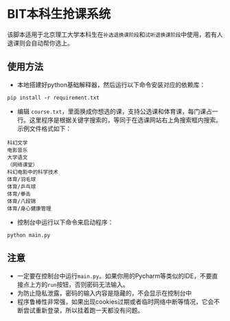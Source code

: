 # BIT本科生抢课系统
该脚本适用于北京理工大学本科生在`补选退换课阶段`和`试听退换课阶段`中使用，若有人退课则会自动帮你选上。
## 使用方法
* 本地搭建好python基础解释器，然后运行以下命令安装对应的依赖库：
```shell
pip install -r requirement.txt
```
* 编辑 `course.txt`，里面换成你想选的课，支持公选课和体育课，每门课占一行。这里程序是根据关键字搜索的，等同于在选课网站右上角搜索框内搜索。示例文件格式如下：
```text
科幻文学
电影音乐
大学语文
（网络课堂）
科幻电影中的科学技术
体育/羽毛球
体育/乒乓球
体育/拳击
体育/八段锦
体育/身心健康管理
```
* 控制台中运行以下命令来启动程序：
```shell
python main.py
```
## 注意
+ 一定要在控制台中运行`main.py`。如果你用的Pycharm等类似的IDE，不要直接点上方的`run`按钮，否则密码无法输入。
+ 为防止隐私泄露，密码的输入内容是隐藏的，不会显示在控制台中
+ 程序鲁棒性非常强，如果出现cookies过期或者临时网络中断等情况，它会不断尝试重新登录，所以挂着跑一天都没有问题。